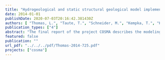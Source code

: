```yaml
---
title: "Hydrogeological and static structural geological model implementation - Modeling Scenarios -"
date: 2014-01-01
publishDate: 2020-07-03T20:16:42.381430Z
authors: [ "Thomas, L.", "Taute, T.", "Schneider, M.", "Kempka, T.", "KÃ¼hn, M." ]
publication_types: ["4"]
abstract: "The final report of the project COSMA describes the modeling results of four different scenarios regarding the pressure build-up in shallow aquifers due to the injection of CO2 into the sandstone aquifers of the Detfurth Formation. It is based on the “Technical Report on hydrogeological and static structural geological model implementation” (D 2.1) which focuses on the compilation of geological and hydrogeological background data (average values) and the development of a simplified conceptual hydrogeological model for a setting typical for the Northern German Sedimentary Basin as well as the model selection, model parameterization, definition of boundary conditions and implementation in hydrogeological flow model software packages. The hydrogeological model of the Cenozoic includes Quaternary and Tertiary aquifers down to the layer beneath the Rupelian clay. Moreover, a concept for modeling the interaction between deep, consolidated, saline aquifers with unconsolidated freshwater aquifers was developed. This report describes scenario analyses by using the numerical hydraulic model of the Detfurth Formation (Middle Bunter) and the simplified numerical groundwater model of the Cenozoic. The numerical models can be used to assess the key parameters, having an impact on the upconing of deeper saline groundwater beneath the well fields of water works (in shallow aquifer) due to imposed pressure signals."
featured: false
publication: ""
url_pdf: "../../../pdf/Thomas-2014-725.pdf"
projects: ["cosma"]
---
```


